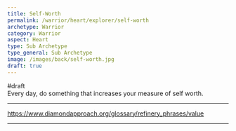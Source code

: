 ```yaml
---
title: Self-Worth
permalink: /warrior/heart/explorer/self-worth
archetype: Warrior
category: Warrior
aspect: Heart
type: Sub Archetype
type_general: Sub Archetype
image: /images/back/self-worth.jpg
draft: true
---
```

#draft   
Every day, do something that increases your measure of self worth.   
  
---  
https://www.diamondapproach.org/glossary/refinery_phrases/value  

---
